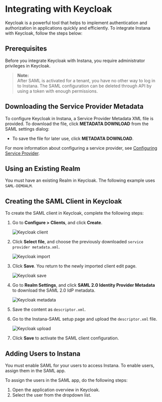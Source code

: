# Integrating with Keycloak

Keycloak is a powerful tool that helps to implement authentication and authorization in applications quickly and efficiently. To integrate Instana with Keycloak, follow the steps below:

## Prerequisites

Before you integrate Keycloak with Instana, you require administrator privileges in Keycloak.

> **Note:**  
> After SAML is activated for a tenant, you have no other way to log in to Instana. The SAML configuration can be deleted through API by using a token with enough permissions.

## Downloading the Service Provider Metadata

To configure Keycloak in Instana, a Service Provider Metadata XML file is provided. To download the file, click **METADATA DOWNLOAD** from the SAML settings dialog:

- To save the file for later use, click **METADATA DOWNLOAD**.

For more information about configuring a service provider, see [Configuring Service Provider](#).

## Using an Existing Realm

You must have an existing Realm in Keycloak. The following example uses `SAML-DEMOALM`.

## Creating the SAML Client in Keycloak

To create the SAML client in Keycloak, complete the following steps:

1. Go to **Configure > Clients**, and click **Create**.
   
   ![Keycloak client](#)

2. Click **Select file**, and choose the previously downloaded `service provider metadata.xml`.
   
   ![Keycloak import](#)

3. Click **Save**. You return to the newly imported client edit page.
   
   ![Keycloak save](#)

4. Go to **Realm Settings**, and click **SAML 2.0 Identity Provider Metadata** to download the SAML 2.0 IdP metadata.
   
   ![Keycloak metadata](#)

5. Save the content as `descriptor.xml`.

6. Go to the Instana-SAML setup page and upload the `descriptor.xml` file.
   
   ![Keycloak upload](#)

7. Click **Save** to activate the SAML client configuration.

## Adding Users to Instana

You must enable SAML for your users to access Instana. To enable users, assign them in the SAML app.

To assign the users in the SAML app, do the following steps:

1. Open the application overview in Keycloak.
2. Select the user from the dropdown list.
```